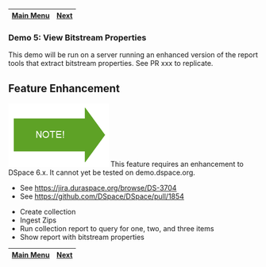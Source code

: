 [Main Menu](../README.md)    | [Next](../demo6/README.md)
------------------ | -----------------

### Demo 5: View Bitstream Properties

This demo will be run on a server running an enhanced version of the report tools that extract bitstream properties. See PR xxx to replicate.

## Feature Enhancement
![Note](note.png) This feature requires an enhancement to DSpace 6.x.  It cannot yet be tested on demo.dspace.org.
* See https://jira.duraspace.org/browse/DS-3704
* See https://github.com/DSpace/DSpace/pull/1854


- Create collection
- Ingest Zips
- Run collection report to query for one, two, and three items
- Show report with bitstream properties

[Main Menu](../README.md)    | [Next](../demo6/README.md)
------------------ | -----------------
